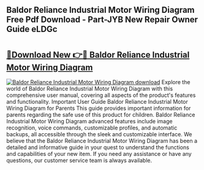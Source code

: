 ## Baldor Reliance Industrial Motor Wiring Diagram Free Pdf Download - Part-JYB New Repair Owner Guide eLDGc

# <h2><a href="http://dfiaw9f.blite.top/?on=Baldor+Reliance+Industrial+Motor+Wiring+Diagram">🔗Download New 👉🔴 Baldor Reliance Industrial Motor Wiring Diagram</a></h2>

[![Baldor Reliance Industrial Motor Wiring Diagram download](https://i.imgur.com/lujVjoI.png)](http://dfiaw9f.blite.top/?on=Baldor+Reliance+Industrial+Motor+Wiring+Diagram)
Explore the world of Baldor Reliance Industrial Motor Wiring Diagram with this comprehensive user manual, covering all aspects of the product's features and functionality. Important User Guide Baldor Reliance Industrial Motor Wiring Diagram for Parents This guide provides important information for parents regarding the safe use of this product for children. Baldor Reliance Industrial Motor Wiring Diagram advanced features include image recognition, voice commands, customizable profiles, and automatic backups, all accessible through the sleek and customizable interface. We believe that the Baldor Reliance Industrial Motor Wiring Diagram has been a detailed and informative guide in your quest to understand the functions and capabilities of your new item. If you need any assistance or have any questions, our customer service team is always available.
